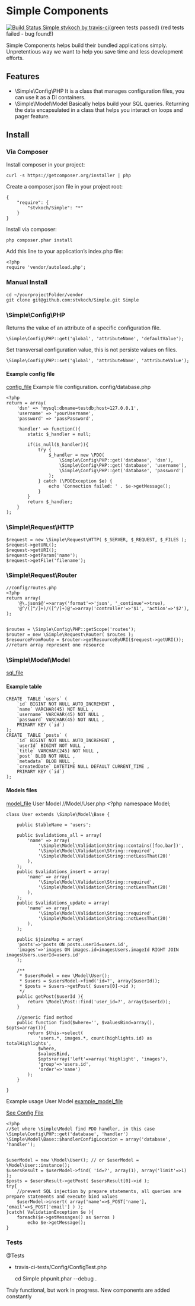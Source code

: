 # Simple Components


[![Build Status Simple stvkoch by travis-ci](https://api.travis-ci.org/stvkoch/Simple.png)](http://travis-ci.org/stvkoch/Simple)(green tests passed) (red tests failed - bug found!)


Simple Components helps build their bundled applications simply. Unpretentious way we want to help you save time and less development efforts.



## Features

* \Simple\Config\PHP
	It is a class that manages configuration files, you can use it as a DI containers.
* \Simple\Model\Model
	Basically helps build your SQL queries. Returning the data encapsulated in a class that helps you interact on loops and pager feature.


## Install

### Via Composer

Install composer in your project:

	curl -s https://getcomposer.org/installer | php


Create a composer.json file in your project root:

	{
	    "require": {
	        "stvkoch/Simple": "*"
	    }
	}


Install via composer:

	php composer.phar install


Add this line to your application’s index.php file:

	<?php
	require 'vendor/autoload.php';


### Manual Install

	cd ~/yourprojectFolder/vendor
	git clone git@github.com:stvkoch/Simple.git Simple




### \Simple\Config\PHP

Returns the value of an attribute of a specific configuration file.

	\Simple\Config\PHP::get('global', 'attributeName', 'defaultValue');

Set transversal configuration value, this is not persiste values on files.

	\Simple\Config\PHP::set('global', 'attributeName', 'attributeValue');


#### Example config file
[config_file](#config_file)
Example file configuration. config/database.php

	<?php
	return = array(
		'dsn' => 'mysql:dbname=testdb;host=127.0.0.1',
		'username' => 'yourUsername',
		'password' => 'passPassword',

		'handler' => function(){
			static $_handler = null;

			if(is_null($_handler)){
				try {
				    $_handler = new \PDO(
				    	\Simple\Config\PHP::get('database', 'dsn'), 
				    	\Simple\Config\PHP::get('database', 'username'), 
				    	\Simple\Config\PHP::get('database', 'password')
				    );
				} catch (\PDOException $e) {
				    echo 'Connection failed: ' . $e->getMessage();
				}
			}
			return $_handler;
		}
	);




### \Simple\Request\HTTP

	$request = new \Simple\Request\HTTP( $_SERVER, $_REQUEST, $_FILES );
	$request->getURL();
	$request->getURI();
	$request->getParam('name');
	$request->getFile('filename');



### \Simple\Request\Router

	//config/routes.php
	<?php
	return array(
		'@\.json$@'=>array('format'=>'json', '_continue'=>true),
		'@^/([^/]+)/([^/]+)@'=>array('controller'=>'$1', 'action'=>'$2'),
	);


	$routes = \Simple\Config\PHP::getScope('routes');
	$router = new \Simple\Request\Router( $routes );
	$resourceFromRoute = $router->getResourceByURI($request->getURI()); //return array represent one resource



### \Simple\Model\Model
[sql_file](#sql_file)
#### Example table

	CREATE  TABLE `users` (
		`id` BIGINT NOT NULL AUTO_INCREMENT ,
		`name` VARCHAR(45) NOT NULL ,
		`username` VARCHAR(45) NOT NULL ,
		`password` VARCHAR(45) NOT NULL ,
		PRIMARY KEY (`id`) 
	);
	CREATE  TABLE `posts` (
		`id` BIGINT NOT NULL AUTO_INCREMENT ,
		`userId` BIGINT NOT NULL ,
		`title` VARCHAR(245) NOT NULL ,
		`post` BLOB NOT NULL ,
		`metadata` BLOB NULL ,
		`createdDate` DATETIME NULL DEFAULT CURRENT_TIME ,
		PRIMARY KEY (`id`) 
	);


#### Models files
[model_file](#model_file)
User Model
//Model/User.php
	<?php
	namespace Model;

	class User extends \Simple\Model\Base {

		public $tableName = 'users';

		public $validations_all = array(
			'name' => array(
				'\Simple\Model\Validation\String::contains([foo,bar])',
				'\Simple\Model\Validation\String::required', 
				'\Simple\Model\Validation\String::notLessThat(20)'
			),
		);
		public $validations_insert = array(
			'name' => array(
				'\Simple\Model\Validation\String::required', 
				'\Simple\Model\Validation\String::notLessThat(20)'
			),
		);
		public $validations_update = array(
			'name' => array(
				'\Simple\Model\Validation\String::required', 
				'\Simple\Model\Validation\String::notLessThat(20)'
			),
		);

		public $joinsMap = array(
		'posts'=>'posts ON posts.userId=users.id',
		'images'=>'images ON images.id=imagesUsers.imageId RIGHT JOIN imagesUsers.userId=users.id'
		);

		/**
		 * $usersModel = new \Model\User();
		 * $users = $usersModel->find('id=?', array($userId));
		 * $posts = $users->getPost( $users[0]->id );
		 */
		public getPost($userId ){
			return \Model\Post::find('user_id=?', array($userId));
		}

		//generic find method
		public function find($where='', $valuesBind=array(), $opts=array()){
			return $this->select(
				'users.*, images.*, count(highlights.id) as totalHighlights', 
				$where, 
				$valuesBind, 
				$opts+array('left'=>array('highlight', 'images'), 
				'group'=>'users.id', 
				'order'=>'name')
			);
		}

	}


Example usage User Model
[example_model_file](#example_model_file)

[See Config File](#config_file)

	<?php
	//Set where \Simple\Model find PDO handler, in this case \Simple\Config\PHP::get('database', 'handler')
	\Simple\Model\Base::$handlerConfigLocation = array('database', 'handler');


	$userModel = new \Model\User(); // or $userModel = \Model\User::instance();
	$usersResult = $userModel->find( 'id=?', array(1), array('limit'=>1) );
	$posts = $usersResult->getPost( $usersResult[0]->id );
	try{
		//prevent SQL injection by prepare statements, all queries are prepare statements and execute bind values
		$userModel->insert( array('name'=>$_POST['name'], 'email'=>$_POST['email'] ) );
	}catch( ValidationException $e ){
		foreach($e->getMessages() as $erros )
			echo $e->getMessage();
	}





### Tests

@Tests
- travis-ci-tests/Config/ConfigTest.php
	
	cd Simple
	phpunit.phar --debug .


Truly functional, but work in progress. New components are added constantly